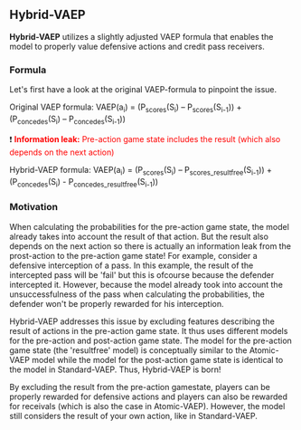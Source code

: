 Hybrid-VAEP
-----------

**Hybrid-VAEP** utilizes a slightly adjusted VAEP formula that enables the model to properly value defensive actions and credit pass receivers.

### Formula
Let's first have a look at the original VAEP-formula to pinpoint the issue.


Original VAEP formula: VAEP(a<sub>i</sub>) = (P<sub>scores</sub>(S<sub>i</sub>) – P<sub>scores</sub>(S<sub>i-1</sub>)) + (P<sub>concedes</sub>(S<sub>i</sub>) – P<sub>concedes</sub>(S<sub>i-1</sub>))

❗ <span style="color: red;">**Information leak:** Pre-action game state includes the result (which also depends on the next action)</span>

Hybrid-VAEP formula: VAEP(a<sub>i</sub>) = (P<sub>scores</sub>(S<sub>i</sub>) – P<sub>scores_resultfree</sub>(S<sub>i-1</sub>)) + (P<sub>concedes</sub>(S<sub>i</sub>) - P<sub>concedes_resultfree</sub>(S<sub>i-1</sub>))

### Motivation
When calculating the probabilities for the pre-action game state, the model already takes into account the result of that action. But the result also depends on the next action so there is actually an information leak from the prost-action to the pre-action game state! For example, consider a defensive interception of a pass. In this example, the result of the intercepted pass will be 'fail' but this is ofcourse because the defender intercepted it. However, because the model already took into account the unsuccessfulness of the pass when calculating the probabilities, the defender won't be properly rewarded for his interception.

Hybrid-VAEP addresses this issue by excluding features describing the result of actions in the pre-action game state. It thus uses different models for the pre-action and post-action game state. The model for the pre-action game state (the 'resultfree' model) is conceptually similar to the Atomic-VAEP model while the model for the post-action game state is identical to the model in Standard-VAEP. Thus, Hybrid-VAEP is born!

By excluding the result from the pre-action gamestate, players can be properly rewarded for defensive actions and players can also be rewarded for receivals (which is also the case in Atomic-VAEP). However, the model still considers the result of your own action, like in Standard-VAEP.